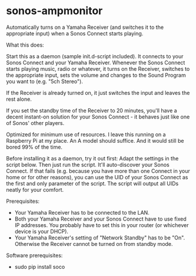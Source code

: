 sonos-ampmonitor
=============

Automatically turns on a Yamaha Receiver (and switches it to the appropriate input) when a Sonos Connect starts playing.

What this does:

Start this as a daemon (sample init.d-script included). It connects to your Sonos Connect and your Yamaha Receiver. Whenever the Sonos Connect starts playing music, radio or whatever, it turns on the Receiver, switches to the appropriate input, sets the volume and changes to the Sound Program you want to (e.g. "5ch Stereo").

If the Receiver is already turned on, it just switches the input and leaves the rest alone.

If you set the standby time of the Receiver to 20 minutes, you'll have a decent instant-on solution for your Sonos Connect - it behaves just like one of Sonos' other players.

Optimized for minimum use of resources. I leave this running on a Raspberry Pi at my place. An A model should suffice. And it would still be bored 99% of the time.

Before installing it as a daemon, try it out first: Adapt the settings in the script below. Then just run the script. It'll auto-discover your Sonos Connect. If that fails (e.g. because you have more than one Connect in your home or for other reasons), you can use the UID of your Sonos Connect as the first and only parameter of the script. The script will output all UIDs neatly for your comfort.

Prerequisites:
- Your Yamaha Receiver has to be connected to the LAN.
- Both your Yamaha Receiver and your Sonos Connect have to use fixed IP
  addresses. You probably have to set this in your router (or whichever
  device is your DHCP).
- Your Yamaha Receiver's setting of "Network Standby" has to be "On".
  Otherwise the Receiver cannot be turned on from standby mode.

Software prerequisites:
- sudo pip install soco
